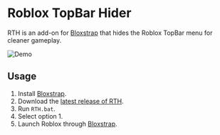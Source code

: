 # Roblox TopBar Hider

RTH is an add-on for [Bloxstrap](https://github.com/bloxstraplabs/bloxstrap) that hides the Roblox TopBar menu for cleaner gameplay.

![Demo](Demo.png)

## Usage

1. Install [Bloxstrap](https://github.com/bloxstraplabs/bloxstrap).
2. Download the [latest release of RTH](https://github.com/vex5s/RTH/releases/latest).
3. Run `RTH.bat`.
4. Select option 1.
5. Launch Roblox through [Bloxstrap](https://github.com/bloxstraplabs/bloxstrap).
